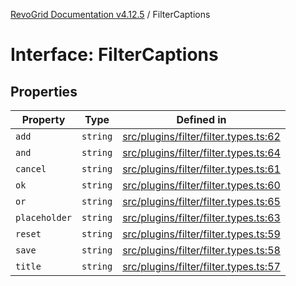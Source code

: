 [RevoGrid Documentation v4.12.5](README.md) / FilterCaptions

# Interface: FilterCaptions

## Properties

| Property | Type | Defined in |
| ------ | ------ | ------ |
| `add` | `string` | [src/plugins/filter/filter.types.ts:62](https://github.com/revolist/revogrid/blob/c0c7fff7e44e26499aba20df7b49da7b6c71eb68/src/plugins/filter/filter.types.ts#L62) |
| `and` | `string` | [src/plugins/filter/filter.types.ts:64](https://github.com/revolist/revogrid/blob/c0c7fff7e44e26499aba20df7b49da7b6c71eb68/src/plugins/filter/filter.types.ts#L64) |
| `cancel` | `string` | [src/plugins/filter/filter.types.ts:61](https://github.com/revolist/revogrid/blob/c0c7fff7e44e26499aba20df7b49da7b6c71eb68/src/plugins/filter/filter.types.ts#L61) |
| `ok` | `string` | [src/plugins/filter/filter.types.ts:60](https://github.com/revolist/revogrid/blob/c0c7fff7e44e26499aba20df7b49da7b6c71eb68/src/plugins/filter/filter.types.ts#L60) |
| `or` | `string` | [src/plugins/filter/filter.types.ts:65](https://github.com/revolist/revogrid/blob/c0c7fff7e44e26499aba20df7b49da7b6c71eb68/src/plugins/filter/filter.types.ts#L65) |
| `placeholder` | `string` | [src/plugins/filter/filter.types.ts:63](https://github.com/revolist/revogrid/blob/c0c7fff7e44e26499aba20df7b49da7b6c71eb68/src/plugins/filter/filter.types.ts#L63) |
| `reset` | `string` | [src/plugins/filter/filter.types.ts:59](https://github.com/revolist/revogrid/blob/c0c7fff7e44e26499aba20df7b49da7b6c71eb68/src/plugins/filter/filter.types.ts#L59) |
| `save` | `string` | [src/plugins/filter/filter.types.ts:58](https://github.com/revolist/revogrid/blob/c0c7fff7e44e26499aba20df7b49da7b6c71eb68/src/plugins/filter/filter.types.ts#L58) |
| `title` | `string` | [src/plugins/filter/filter.types.ts:57](https://github.com/revolist/revogrid/blob/c0c7fff7e44e26499aba20df7b49da7b6c71eb68/src/plugins/filter/filter.types.ts#L57) |
